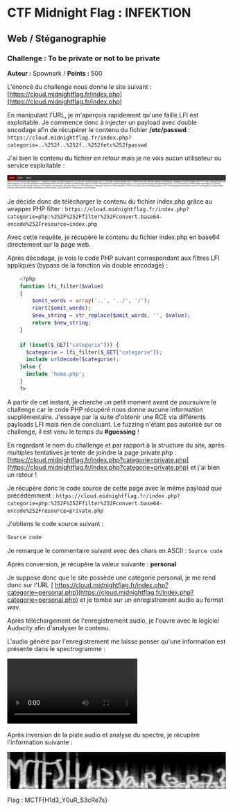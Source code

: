 # CTF Midnight Flag : INFEKTION

## Web / Stéganographie

### Challenge : To be private or not to be private 

**Auteur :** Spownark / **Points :** 500


L'énoncé du challenge nous donne le site suivant : 
[https://cloud.midnightflag.fr/index.php](https://cloud.midnightflag.fr/index.php)

En manipulant l'URL, je m'aperçois rapidement qu'une faille LFI est exploitable.
Je commence donc à injecter un payload avec double encodage afin de récupérer le contenu du fichier **/etc/passwd** :
`https://cloud.midnightflag.fr/index.php?categorie=..%252f..%252f..%252fetc%252fpasswd`

J'ai bien le contenu du fichier en retour mais je ne vois aucun utilisateur ou service exploitable :

![cloud0.png](./Images/cloud0.png)

Je décide donc de télécharger le contenu du fichier index.php grâce au wrapper PHP filter :
`https://cloud.midnightflag.fr/index.php?categorie=php:%252F%252Ffilter%252Fconvert.base64-encode%252Fresource=index.php`

Avec cette requête, je récupère le contenu du fichier index.php en base64 directement sur la page web.

Après décodage, je vois le code PHP suivant correspondant aux filtres LFI appliqués (bypass de la fonction via double encodage) :
```php
    <?php
    function lfi_filter($value)
    {
        $omit_words = array('..', '../', '/');
        rsort($omit_words);
        $new_string = str_replace($omit_words, '', $value);
        return $new_string;
    }
    
    if (isset($_GET["categorie"])) {
      $categorie = lfi_filter($_GET["categorie"]);
      include urldecode($categorie);
    }else {
      include 'home.php';
    }
    ?>
```
A partir de cet instant, je cherche un petit moment avant de poursuivre le challenge car le code PHP récupéré nous donne aucune information supplémentaire.
J'essaye par la suite d'obtenir une RCE via différents payloads LFI mais rien de concluant.
Le fuzzing n'étant pas autorisé sur ce challenge, il est venu le temps du **#guessing** !

En regardant le nom du challenge et par rapport à la structure du site, après multiples tentatives je tente de joindre la page private.php : [https://cloud.midnightflag.fr/index.php?categorie=private.php](https://cloud.midnightflag.fr/index.php?categorie=private.php) et j'ai bien un retour !

Je récupère donc le code source de cette page avec le même payload que précédemment :
`https://cloud.midnightflag.fr/index.php?categorie=php:%252F%252Ffilter%252Fconvert.base64-encode%252Fresource=private.php`

J'obtiens le code source suivant :
```html
Source code
```
Je remarque le commentaire suivant avec des chars en ASCII : `Source code`

Après conversion, je récupère la valeur suivante : **personal**

Je suppose donc que le site possède une catégorie personal, je me rend donc sur l'URL [ https://cloud.midnightflag.fr/index.php?categorie=personal.php](https://cloud.midnightflag.fr/index.php?categorie=personal.php) et je tombe sur un enregistrement audio au format wav.

Après téléchargement de l'enregistrement audio, je l'ouvre avec le logiciel Audacity afin d'analyser le contenu.

L'audio généré par l'enregistrement me laisse penser qu'une information est présente dans le spectrogramme :

![personnal_creation.mp4](./Sounds/personnal_creation.mp4)


Après inversion de la piste audio et analyse du spectre, je récupère l'information suivante :

![cloud2.png](./Images/cloud2.png)

Flag : MCTF{H1d3_Y0uR_S3cRe7s}

